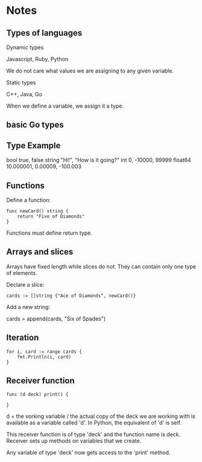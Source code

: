 # Notes

## Types of languages

Dynamic types

Javascript, Ruby, Python

We do not care what values we are assigning to any given variable. 

Static types

C++, Java, Go

When we define a variable, we assign it a type.

## basic Go types

Type        Example
-----------------------------------------
bool        true, false
string      "Hi!", "How is it going?"
int         0, -10000, 99999
float64     10.000001, 0.00009, -100.003

## Functions

Define a function: 

```
func newCard() string {
    return "Five of Diamonds"
}
```

Functions must define return type. 

## Arrays and slices

Arrays have fixed length while slices do not. They can contain only one type of elements.

Declare a slice:

```
cards := []string {"Ace of Diamonds", newCard()}
```

Add a new string:

cards = append(cards, "Six of Spades")

## Iteration

```
for i, card := range cards {
    fmt.Println(i, card)
}
```

## Receiver function

```
func (d deck) print() {

}
```

d = the vorking variable / the actual copy of the deck we are working with is available as a variable called 'd'. In Python, the equivalent of 'd' is self. 

This receiver function is of type 'deck' and the function name is deck. Receiver sets up methods on variables that we create.

Any variable of type 'deck' now gets access to the 'print' method. 
